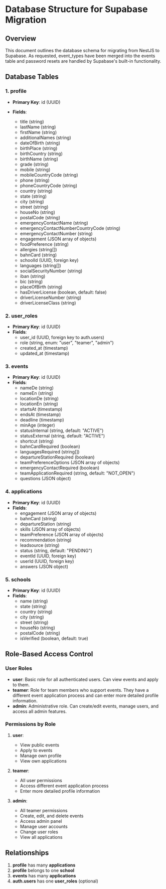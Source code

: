 # Database Structure for Supabase Migration

## Overview

This document outlines the database schema for migrating from NestJS to Supabase. As requested, event_types have been merged into the events table and password resets are handled by Supabase's built-in functionality.

## Database Tables

### 1. profile

- **Primary Key**: id (UUID)
- **Fields**:

  - title (string) <!-- Frontend: Dropdown with title options (Mr, Mrs) -->
  - lastName (string) <!-- Frontend: Text input -->
  - firstName (string) <!-- Frontend: Text input -->
  - additionalNames (string) <!-- Frontend: Text input -->
  - dateOfBirth (string) <!-- Frontend: Date picker -->
  - birthPlace (string) <!-- Frontend: Text input -->
  - birthCountry (string) <!-- Frontend: Country dropdown -->
  - birthName (string) <!-- Frontend: Text input -->
  - grade (string) <!-- Frontend: Dropdown with grade options -->
  - mobile (string) <!-- Frontend: Phone input with formatting -->
  - mobileCountryCode (string) <!-- Frontend: Country code dropdown -->
  - phone (string) <!-- Frontend: Phone input with formatting -->
  - phoneCountryCode (string) <!-- Frontend: Country code dropdown -->
  - country (string) <!-- Frontend: Country dropdown -->
  - state (string) <!-- Frontend: State/province dropdown (dynamic based on country) -->
  - city (string) <!-- Frontend: Text input with autocomplete suggestions -->
  - street (string) <!-- Frontend: Text input -->
  - houseNo (string) <!-- Frontend: Text input -->
  - postalCode (string) <!-- Frontend: Postal code input with country-specific validation -->
  - emergencyContactName (string) <!-- Frontend: Text input -->
  - emergencyContactNumberCountryCode (string) <!-- Frontend: Country code dropdown -->
  - emergencyContactNumber (string) <!-- Frontend: Phone input with formatting -->
  - engagement (JSON array of objects) <!-- Frontend: Multi-select checkboxes or chips with custom UI -->
  - foodPreference (string) <!-- Frontend: Radio buttons or dropdown (Vegetarian, Vegan, etc.) -->
  - allergies (string[]) <!-- Frontend: Multi-select dropdown with common options + custom input -->
  - bahnCard (string) <!-- Frontend: Dropdown with BahnCard options (25, 50, 100, None) -->
  - schoolId (UUID, foreign key) <!-- Frontend: Searchable dropdown with schools -->
  - languages (string[]) <!-- Frontend: Multi-select dropdown with language options -->
  - socialSecurityNumber (string) <!-- Frontend: Masked input with country-specific format -->
  - iban (string) <!-- Frontend: IBAN input with formatting and validation -->
  - bic (string) <!-- Frontend: BIC input with validation -->
  - placeOfBirth (string) <!-- Frontend: Text input -->
  - hasDriverLicense (boolean, default: false) <!-- Frontend: Toggle/Switch -->
  - driverLicenseNumber (string) <!-- Frontend: Text input with conditional display (if hasDriverLicense is true) -->
  - driverLicenseClass (string) <!-- Frontend: Dropdown with license class options, conditional display -->

### 2. user_roles

- **Primary Key**: id (UUID)
- **Fields**:
  - user_id (UUID, foreign key to auth.users) <!-- Reference to Supabase auth user -->
  - role (string, enum: "user", "teamer", "admin") <!-- Frontend: Admin-only dropdown for role assignment -->
  - created_at (timestamp) <!-- Automatically managed by Supabase -->
  - updated_at (timestamp) <!-- Automatically managed by Supabase -->

### 3. events

- **Primary Key**: id (UUID)
- **Fields**:
  - nameDe (string) <!-- Frontend: Text input -->
  - nameEn (string) <!-- Frontend: Text input -->
  - locationDe (string) <!-- Frontend: Text input, potentially with location picker -->
  - locationEn (string) <!-- Frontend: Text input, potentially with location picker -->
  - startsAt (timestamp) <!-- Frontend: Date and time picker -->
  - endsAt (timestamp) <!-- Frontend: Date and time picker -->
  - deadline (timestamp) <!-- Frontend: Date and time picker -->
  - minAge (integer) <!-- Frontend: Number input with min/max constraints -->
  - statusInternal (string, default: "ACTIVE") <!-- Frontend: Dropdown with status options (ACTIVE, INACTIVE, etc.) -->
  - statusExternal (string, default: "ACTIVE") <!-- Frontend: Dropdown with status options (ACTIVE, INACTIVE, etc.) -->
  - shortcut (string) <!-- Frontend: Text input with validation -->
  - bahnCardRequired (boolean) <!-- Frontend: Toggle/Switch -->
  - languagesRequired (string[]) <!-- Frontend: Multi-select dropdown with language options -->
  - departureStationRequired (boolean) <!-- Frontend: Toggle/Switch -->
  - teamPreferenceOptions (JSON array of objects) <!-- Frontend: Dynamic form builder for team preference options -->
  - emergencyContactRequired (boolean) <!-- Frontend: Toggle/Switch -->
  - teamApplicationRequired (string, default: "NOT_OPEN") <!-- Frontend: Dropdown with options (NOT_OPEN, OPTIONAL, REQUIRED) -->
  - questions (JSON object) <!-- Frontend: Dynamic form builder for custom questions -->

### 4. applications

- **Primary Key**: id (UUID)
- **Fields**:
  - engagement (JSON array of objects) <!-- Frontend: Multi-select checkboxes or chips with custom UI -->
  - bahnCard (string) <!-- Frontend: Dropdown with BahnCard options (25, 50, 100, None) -->
  - departureStation (string) <!-- Frontend: Text input with station autocomplete -->
  - skills (JSON array of objects) <!-- Frontend: Multi-select with skill categories and levels -->
  - teamPreference (JSON array of objects) <!-- Frontend: Dynamic UI based on event's teamPreferenceOptions -->
  - recommendation (string) <!-- Frontend: Text area for longer text input -->
  - leadsource (string) <!-- Frontend: Dropdown with lead source options -->
  - status (string, default: "PENDING") <!-- Frontend: Dropdown or status pills (PENDING, APPROVED, REJECTED, etc.) -->
  - eventId (UUID, foreign key) <!-- Frontend: Hidden field or dropdown if selecting event -->
  - userId (UUID, foreign key) <!-- Frontend: Hidden field or user search for admins -->
  - answers (JSON object) <!-- Frontend: Dynamic form fields based on event's questions -->

### 5. schools

- **Primary Key**: id (UUID)
- **Fields**:
  - name (string) <!-- Frontend: Text input -->
  - state (string) <!-- Frontend: State/province dropdown -->
  - country (string) <!-- Frontend: Country dropdown -->
  - city (string) <!-- Frontend: Text input with autocomplete suggestions -->
  - street (string) <!-- Frontend: Text input -->
  - houseNo (string) <!-- Frontend: Text input -->
  - postalCode (string) <!-- Frontend: Postal code input with country-specific validation -->
  - isVerified (boolean, default: true) <!-- Frontend: Toggle/Switch for admins -->

## Role-Based Access Control

### User Roles

- **user**: Basic role for all authenticated users. Can view events and apply to them.
- **teamer**: Role for team members who support events. They have a different event application process and can enter more detailed profile information.
- **admin**: Administrative role. Can create/edit events, manage users, and access all admin features.

### Permissions by Role

1. **user**:

   - View public events
   - Apply to events
   - Manage own profile
   - View own applications

2. **teamer**:

   - All user permissions
   - Access different event application process
   - Enter more detailed profile information

3. **admin**:
   - All teamer permissions
   - Create, edit, and delete events
   - Access admin panel
   - Manage user accounts
   - Change user roles
   - View all applications

## Relationships

1. **profile** has many **applications**
2. **profile** belongs to one **school**
3. **events** has many **applications**
4. **auth.users** has one **user_roles** (optional)
